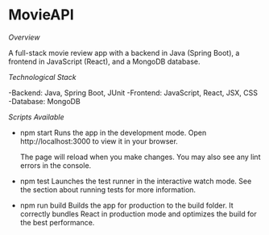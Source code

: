 # MovieAPI

*Overview*

A full-stack movie review app with a backend in Java (Spring Boot), a frontend in JavaScript (React), and a MongoDB database.




*Technological Stack*

-Backend: Java, Spring Boot, JUnit
-Frontend: JavaScript, React, JSX, CSS
-Database: MongoDB




*Scripts Available*

- npm start
Runs the app in the development mode.
Open http://localhost:3000 to view it in your browser.

   The page will reload when you make changes.
   You may also see any lint errors in the console.

- npm test
Launches the test runner in the interactive watch mode.
See the section about running tests for more information.

- npm run build
Builds the app for production to the build folder.
It correctly bundles React in production mode and optimizes the build for the best performance.


